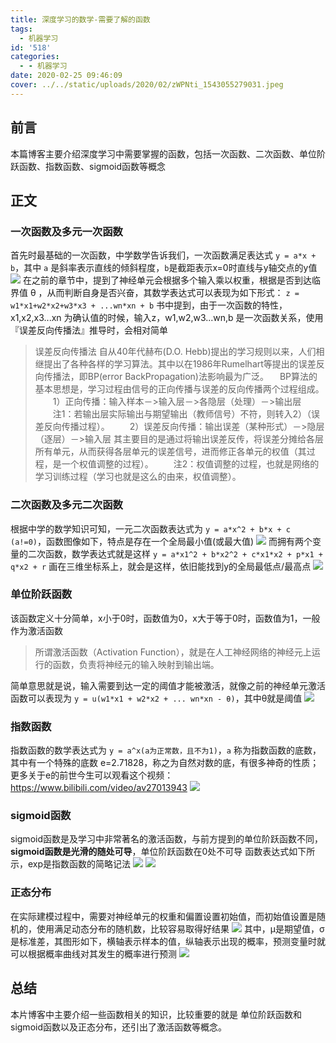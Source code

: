 ```yaml
---
title: 深度学习的数学-需要了解的函数
tags:
  - 机器学习
id: '518'
categories:
  - - 机器学习
date: 2020-02-25 09:46:09
cover: ../../static/uploads/2020/02/zWPNti_1543055279031.jpeg
---
```




## 前言

本篇博客主要介绍深度学习中需要掌握的函数，包括一次函数、二次函数、单位阶跃函数、指数函数、sigmoid函数等概念

## 正文

### 一次函数及多元一次函数

首先时最基础的一次函数，中学数学告诉我们，一次函数满足表达式 `y = a*x + b`，其中 `a` 是斜率表示直线的倾斜程度，`b`是截距表示x=0时直线与y轴交点的y值 [![](../static/uploads/2020/02/7f49ba2a404c907ce7c00cddad317c18.png)](../static/uploads/2020/02/7f49ba2a404c907ce7c00cddad317c18.png) 在之前的章节中，提到了神经单元会根据多个输入乘以权重，根据是否到达临界值 θ ，从而判断自身是否兴奋，其数学表达式可以表现为如下形式： `z = w1*x1+w2*x2+w3*x3 + ...wn*xn + b` 书中提到，由于一次函数的特性，x1,x2,x3...xn 为确认值的时候，输入z，w1,w2,w3...wn,b 是一次函数关系，使用 『误差反向传播法』推导时，会相对简单

> 误差反向传播法 自从40年代赫布(D.O. Hebb)提出的学习规则以来，人们相继提出了各种各样的学习算法。其中以在1986年Rumelhart等提出的误差反向传播法，即BP(error BackPropagation)法影响最为广泛。 　BP算法的基本思想是，学习过程由信号的正向传播与误差的反向传播两个过程组成。 　　1）正向传播：输入样本－>输入层－>各隐层（处理）－>输出层 　　注1：若输出层实际输出与期望输出（教师信号）不符，则转入2）（误差反向传播过程）。 　　2）误差反向传播：输出误差（某种形式）－>隐层（逐层）－>输入层 其主要目的是通过将输出误差反传，将误差分摊给各层所有单元，从而获得各层单元的误差信号，进而修正各单元的权值（其过程，是一个权值调整的过程）。 　　注2：权值调整的过程，也就是网络的学习训练过程（学习也就是这么的由来，权值调整）。

### 二次函数及多元二次函数

根据中学的数学知识可知，一元二次函数表达式为 `y = a*x^2 + b*x + c (a!=0)`，函数图像如下，特点是存在一个全局最小值(或最大值) [![](../static/uploads/2020/02/f1ba618a7bebde6e2145b65383151614.png)](../static/uploads/2020/02/f1ba618a7bebde6e2145b65383151614.png) 而拥有两个变量的二次函数，数学表达式就是这样 `y = a*x1^2 + b*x2^2 + c*x1*x2 + p*x1 + q*x2 + r` 画在三维坐标系上，就会是这样，依旧能找到y的全局最低点/最高点 [![](../static/uploads/2020/02/3b2ef328657f6b5ad0ec03381c8696ef.png)](../static/uploads/2020/02/3b2ef328657f6b5ad0ec03381c8696ef.png)

### 单位阶跃函数

该函数定义十分简单，x小于0时，函数值为0，x大于等于0时，函数值为1，一般作为激活函数

> 所谓激活函数（Activation Function），就是在人工神经网络的神经元上运行的函数，负责将神经元的输入映射到输出端。

简单意思就是说，输入需要到达一定的阈值才能被激活，就像之前的神经单元激活函数可以表现为 `y = u(w1*x1 + w2*x2 + ... wn*xn - θ)`，其中θ就是阈值 [![](../static/uploads/2020/02/76f5c00cb373aa7d0c3eeb3fb261f692.png)](../static/uploads/2020/02/76f5c00cb373aa7d0c3eeb3fb261f692.png)

### 指数函数

指数函数的数学表达式为 `y = a^x(a为正常数，且不为1)`，`a` 称为指数函数的底数，其中有一个特殊的底数 e=2.71828，称之为自然对数的底，有很多神奇的性质； 更多关于e的前世今生可以观看这个视频：https://www.bilibili.com/video/av27013943 [![](../static/uploads/2020/02/6baeae453330638b118d8ef64e82cf8a.png)](../static/uploads/2020/02/6baeae453330638b118d8ef64e82cf8a.png)

### sigmoid函数

sigmoid函数是及学习中非常著名的激活函数，与前方提到的单位阶跃函数不同，**sigmoid函数是光滑的随处可导**，单位阶跃函数在0处不可导 函数表达式如下所示，exp是指数函数的简略记法 [![](../static/uploads/2020/02/bcecede6338c8b3c0ecea1d14376d0f8.png)](../static/uploads/2020/02/bcecede6338c8b3c0ecea1d14376d0f8.png) [![](../static/uploads/2020/02/1e668337787d386e7cce8bfcc8179d56.png)](../static/uploads/2020/02/1e668337787d386e7cce8bfcc8179d56.png)

### 正态分布

在实际建模过程中，需要对神经单元的权重和偏置设置初始值，而初始值设置是随机的，使用满足动态分布的随机数，比较容易取得好结果 [![](../static/uploads/2020/02/42c0014f7f086e04f12fe54876b0f297.png)](../static/uploads/2020/02/42c0014f7f086e04f12fe54876b0f297.png) 其中，μ是期望值，σ是标准差，其图形如下，横轴表示样本的值，纵轴表示出现的概率，预测变量时就可以根据概率曲线对其发生的概率进行预测 [![](../static/uploads/2020/02/f2f8d6b959f170f8ee9ae8da6796ccba.png)](../static/uploads/2020/02/f2f8d6b959f170f8ee9ae8da6796ccba.png)

## 总结

本片博客中主要介绍一些函数相关的知识，比较重要的就是 单位阶跃函数和sigmoid函数以及正态分布，还引出了激活函数等概念。